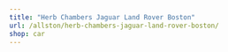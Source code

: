 ```yaml
---
title: "Herb Chambers Jaguar Land Rover Boston"
url: /allston/herb-chambers-jaguar-land-rover-boston/
shop: car
---
```

